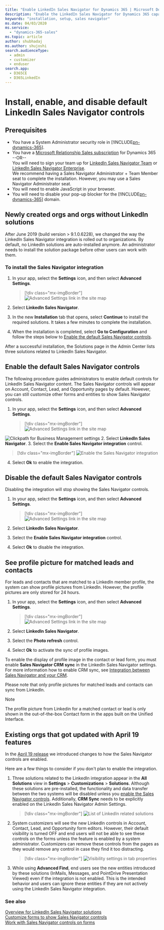 ```yaml
---
title: "Enable LinkedIn Sales Navigator for Dynamics 365 | Microsoft Docs"
description: "Enable the LinkedIn Sales Navigator for Dynamics 365 capabilities"
keywords: "installation, setup, sales navigator"
ms.date: 04/03/2020
ms.service:
  - "dynamics-365-sales"
ms.topic: article
author: shubhadaj
ms.author: shujoshi
search.audienceType: 
  - admin
  - customizer
  - enduser
search.app: 
  - D365CE
  - D365LinkedIn
---
```


# Install, enable, and disable default LinkedIn Sales Navigator controls

## Prerequisites

- You have a System Administrator security role in [!INCLUDE[pn-dynamics-365](../includes/pn-dynamics-365.md)]. 
- You have a [Microsoft Relationship Sales subscription](https://dynamics.microsoft.com/sales/relationship-sales/) for Dynamics 365   
--OR--   
You will need to sign your team up for [LinkedIn Sales Navigator Team](https://business.linkedin.com/sales-solutions) or [LinkedIn Sales Navigator Enterprise](https://business.linkedin.com/sales-solutions).    
  We recommend having a Sales Navigator Administrator + Team Member seat to complete the installation. However, you may use a Sales Navigator Administrator seat.
- You will need to enable JavaScript in your browser.
- You will need to disable your pop-up blocker for the [!INCLUDE[pn-dynamics-365](../includes/pn-dynamics-365.md)] domain.

## Newly created orgs and orgs without LinkedIn solutions

After June 2019 (build version > 9.1.0.6228), we changed the way the LinkedIn Sales Navigator integration is rolled out to organizations. By default, no LinkedIn solutions are auto-installed anymore. An administrator needs to install the solution package before other users can work with them. 

### To install the Sales Navigator integration

1.	In your app, select the **Settings** icon, and then select **Advanced Settings**.

    > [!div class="mx-imgBorder"]  
    > ![Advanced Settings link in the site map](../sales-enterprise/media/advanced-settings-option.png "Advanced Settings link in the site map")

2. Select **LinkedIn Sales Navigator**.
3. In the new **Installation** tab that opens, select **Continue** to install the required solutions. It takes a few minutes to complete the installation.
4. When the installation is completed, select **Go to Configuration** and follow the steps below to [Enable the default Sales Navigator controls](#enable-the-default-sales-navigator-controls).

After a successful installation, the Solutions page in the Admin Center lists three solutions related to LinkedIn Sales Navigator.

## Enable the default Sales Navigator controls

The following procedure guides administrators to enable default controls for LinkedIn Sales Navigator content. The Sales Navigator controls will appear on Account, Contact, Lead, and Opportunity pages by default. However, you can still customize other forms and entities to show Sales Navigator controls.

1.	In your app, select the **Settings** icon, and then select **Advanced Settings**.

    > [!div class="mx-imgBorder"]  
    > ![Advanced Settings link in the site map](../sales-enterprise/media/advanced-settings-option.png "Advanced Settings link in the site map")

   ![Clickpath for Business Management settings](media/business-management-settings.png)
2. Select **LinkedIn Sales Navigator**.
3. Select the **Enable Sales Navigator integration** control.
   > [!div class="mx-imgBorder"]
   > ![Enable the Sales Navigator integration](media/sales-navigator-dialog-box.png)
4. Select **Ok** to enable the integration.

## Disable the default Sales Navigator controls

Disabling the integration will stop showing the Sales Navigator controls. 

1.	In your app, select the **Settings** icon, and then select **Advanced Settings**.

    > [!div class="mx-imgBorder"]  
    > ![Advanced Settings link in the site map](../sales-enterprise/media/advanced-settings-option.png "Advanced Settings link in the site map")

2. Select **LinkedIn Sales Navigator**.
3. Select the **Enable Sales Navigator integration** control.
4. Select **Ok** to disable the integration.

## See profile picture for matched leads and contacts

For leads and contacts that are matched to a LinkedIn member profile, the system can show profile pictures from LinkedIn. However, the profile pictures are only stored for 24 hours.

1.	In your app, select the **Settings** icon, and then select **Advanced Settings**.

    > [!div class="mx-imgBorder"]  
    > ![Advanced Settings link in the site map](../sales-enterprise/media/advanced-settings-option.png "Advanced Settings link in the site map")

2. Select **LinkedIn Sales Navigator**.
3. Select the **Photo refresh** control.
4. Select **Ok** to activate the sync of profile images.

To enable the display of profile image in the contact or lead form, you must enable **Sales Navigator CRM sync** in the LinkedIn Sales Navigator settings. For more information how to enable CRM sync, see [Integration between Sales Navigator and your CRM](https://www.linkedin.com/help/sales-navigator/answer/82207/integration-between-sales-navigator-and-your-crm-overview).

Please note that only profile pictures for matched leads and contacts can sync from LinkedIn. 

> [!NOTE]
> The profile picture from Linkedin for a matched contact or lead is only shown in the out-of-the-box Contact form in the apps built on the Unified Interface.

## Existing orgs that got updated with April 19 features

In the [April 19 release](https://docs.microsoft.com/power-platform/admin/preview-october-2019-updates#when-will-the-2019-release-wave-2-features-be-enabled) we introduced changes to how the Sales Navigator controls are enabled.   
   
Here are a few things to consider if you don't plan to enable the integration. 
   
1. Three solutions related to the LinkedIn integration appear in the **All Solutions** view in **Settings** > **Customizations** > **Solutions**. Although these solutions are pre-installed, the functionality and data transfer between the two systems will be disabled unless you [enable the Sales Navigator controls](#enable-the-default-sales-navigator-controls). Additionally, **CRM Sync** needs to be explicitly enabled on the LinkedIn Sales Navigator Admin Settings. 

   > [!div class="mx-imgBorder"] 
   > ![List of LinkedIn related solutions](media/solution-list.png)

2. System customizers will see the new LinkedIn controls in Account, Contact, Lead, and Opportunity form editors. However, their default visibility is turned OFF and end users will not be able to see these controls on the forms unless the feature is enabled by a system administrator. Customizers can remove these controls from the pages as they would remove any control in case they find it too distracting.  

   > [!div class="mx-imgBorder"] 
   > ![Visibility settings in tab properties](media/visibility-settings.jpg)

3. While using **Advanced Find**, end users see the new entities introduced by these solutions (InMails, Messages, and PointDrive Presentation Viewed) even if the integration is not enabled. This is the intended behavior and users can ignore these entities if they are not actively using the LinkedIn Sales Navigator integration.

### See also

[Overview for LinkedIn Sales Navigator solutions](integrate-sales-navigator.md)     
[Customize forms to show Sales Navigator controls](add-sales-navigator-controls-forms.md)    
[Work with Sales Navigator controls on forms](view-sales-navigator-forms.md)

